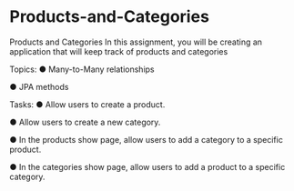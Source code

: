 # Products-and-Categories
Products and Categories
In this assignment, you will be creating an application that will keep track of products and categories

Topics:
● Many-to-Many relationships

● JPA methods

Tasks:
● Allow users to create a product.

● Allow users to create a new category.

● In the products show page, allow users to add a category to a specific product.

● In the categories show page, allow users to add a product to a specific category.
